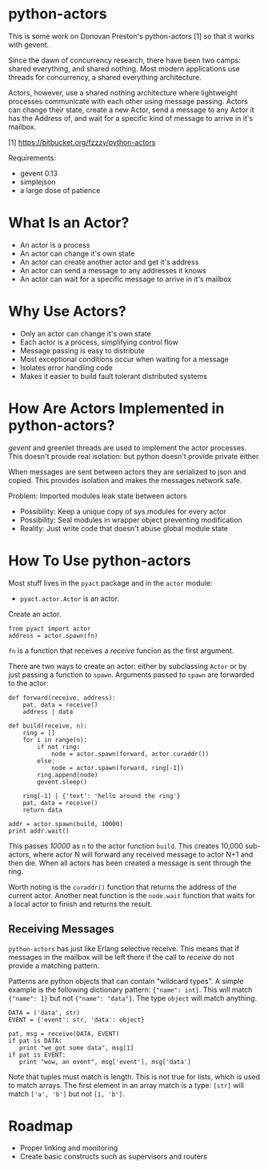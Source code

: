 # python-actors

This is some work on Donovan Preston's python-actors [1] so that it
works with gevent.

Since the dawn of concurrency research, there have been two camps:
shared everything, and shared nothing. Most modern applications use
threads for concurrency, a shared everything architecture.

Actors, however, use a shared nothing architecture where lightweight
processes communicate with each other using message passing. Actors
can change their state, create a new Actor, send a message to any
Actor it has the Address of, and wait for a specific kind of message
to arrive in it's mailbox.

[1] https://bitbucket.org/fzzzy/python-actors

Requirements:

 * gevent 0.13
 * simplejson
 * a large dose of patience

# What Is an Actor?

* An actor is a process
* An actor can change it's own state
* An actor can create another actor and get it's address
* An actor can send a message to any addresses it knows
* An actor can wait for a specific message to arrive in it's mailbox

# Why Use Actors?

* Only an actor can change it's own state
* Each actor is a process, simplifying control flow
* Message passing is easy to distribute
* Most exceptional conditions occur when waiting for a message
* Isolates error handling code
* Makes it easier to build fault tolerant distributed systems

# How Are Actors Implemented in python-actors?

*gevent* and greenlet threads are used to implement the actor
processes.  This doesn't provide real isolation: but python doesn't
provide private either.

When messages are sent between actors they are serialized to json and
copied.  This provides isolation and makes the messages network safe.

Problem: Imported modules leak state between actors

* Possibility: Keep a unique copy of sys.modules for every actor
* Possibility: Seal modules in wrapper object preventing modification
* Reality: Just write code that doesn't abuse global module state

# How To Use python-actors

Most stuff lives in the `pyact` package and in the `actor` module:

 * `pyact.actor.Actor` is an actor.

Create an actor.

    from pyact import actor
    address = actor.spawn(fn)

`fn` is a function that receives a *receive* funcion as the first
argument.

There are two ways to create an actor: either by subclassing `Actor`
or by just passing a function to `spawn`.  Arguments passed to `spawn`
are forwarded to the actor:

    def forward(receive, address):
        pat, data = receive()
        address | data

    def build(receive, n):
        ring = []
        for i in range(n):
            if not ring:
                node = actor.spawn(forward, actor.curaddr())
            else:
                node = actor.spawn(forward, ring[-1])
            ring.append(node)
            gevent.sleep()

        ring[-1] | {'text': 'hello around the ring'}
        pat, data = receive()
        return data

    addr = actor.spawn(build, 10000)
    print addr.wait()

This passes *10000* as `n` to the actor function `build`.  This
creates 10,000 sub-actors, where actor N will forward any received
message to actor N+1 and then die.  When all actors has been created a
message is sent through the ring.

Worth noting is the `curaddr()` function that returns the address of
the current actor.  Another neat function is the `node.wait` function
that waits for a local actor to finish and returns the result.

## Receiving Messages

`python-actors` has just like Erlang selective receive.  This means
that if messages in the mailbox will be left there if the call to
*receive* do not provide a matching pattern.

Patterns are python objects that can contain "wildcard types".  A
simple example is the following dictionary pattern: `{"name": int}`.
This will match `{"name": 1}` but not `{"name": "data"}`.  The type
`object` will match anything.

    DATA = ('data', str)
    EVENT = {'event': str, 'data': object}

    pat, msg = receive(DATA, EVENT)
    if pat is DATA:
       print "we got some data", msg[1]
    if pat is EVENT:
       print "wow, an event", msg['event'], msg['data']

Note that tuples must match is length.  This is not true for lists,
which is used to match arrays.  The first element in an array match is
a type: `[str]` will match `['a', 'b']` but not `[1, 'b']`.

# Roadmap

* Proper linking and monitoring
* Create basic constructs such as supervisors and routers
